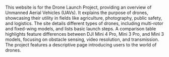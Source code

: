 This website is for the Drone Launch Project, providing an overview of Unmanned Aerial Vehicles (UAVs). 
It explains the purpose of drones, showcasing their utility in fields like agriculture, photography, public safety, and logistics.
The site details different types of drones, including multi-rotor and fixed-wing models, and lists basic launch steps. 
A comparison table highlights feature differences between DJI Mini 4 Pro, Mini 3 Pro, and Mini 3 models, focusing on obstacle sensing, video resolution, and transmission. 
The project features a descriptive page introducing users to the world of drones.
